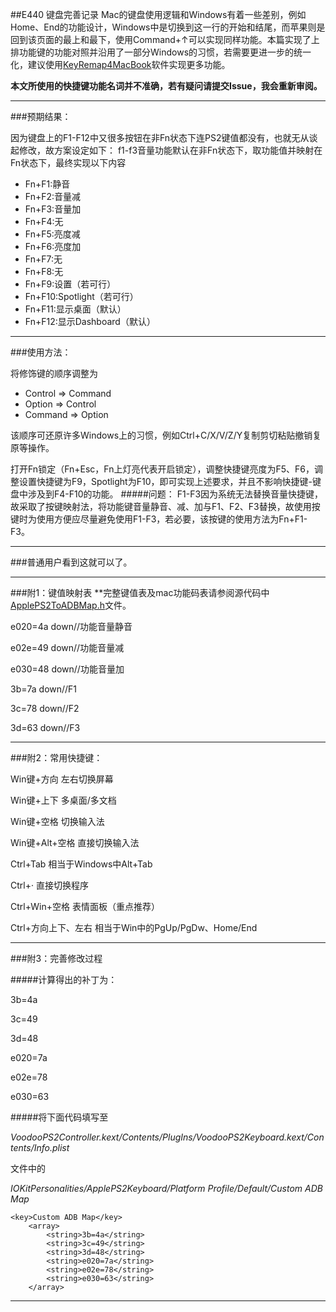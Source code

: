 ##E440 键盘完善记录
Mac的键盘使用逻辑和Windows有着一些差别，例如Home、End的功能设计，Windows中是切换到这一行的开始和结尾，而苹果则是回到该页面的最上和最下，使用Command+↑可以实现同样功能。本篇实现了上排功能键的功能对照并沿用了一部分Windows的习惯，若需要更进一步的统一化，建议使用[KeyRemap4MacBook](http://pqrs.org/macosx/keyremap4macbook)软件实现更多功能。

**本文所使用的快捷键功能名词并不准确，若有疑问请提交Issue，我会重新审阅。**

---

###预期结果：

因为键盘上的F1-F12中又很多按钮在非Fn状态下连PS2键值都没有，也就无从谈起修改，故方案设定如下：
f1-f3音量功能默认在非Fn状态下，取功能值并映射在Fn状态下，最终实现以下内容

* Fn+F1:静音
* Fn+F2:音量减
* Fn+F3:音量加
* Fn+F4:无
* Fn+F5:亮度减
* Fn+F6:亮度加
* Fn+F7:无
* Fn+F8:无
* Fn+F9:设置（若可行）
* Fn+F10:Spotlight（若可行）
* Fn+F11:显示桌面（默认）
* Fn+F12:显示Dashboard（默认）

---

###使用方法：

将修饰键的顺序调整为

* Control => Command
* Option  => Control
* Command => Option

该顺序可还原许多Windows上的习惯，例如Ctrl+C/X/V/Z/Y复制剪切粘贴撤销复原等操作。

打开Fn锁定（Fn+Esc，Fn上灯亮代表开启锁定），调整快捷键亮度为F5、F6，调整设置快捷键为F9，Spotlight为F10，即可实现上述要求，并且不影响快捷键-键盘中涉及到F4-F10的功能。
#####问题：
F1-F3因为系统无法替换音量快捷键，故采取了按键映射法，将功能键音量静音、减、加与F1、F2、F3替换，故使用按键时为使用方便应尽量避免使用F1-F3，若必要，该按键的使用方法为Fn+F1-F3。

---

###普通用户看到这就可以了。

---

###附1：键值映射表
**完整键值表及mac功能码表请参阅源代码中[ApplePS2ToADBMap.h](https://github.com/RehabMan/OS-X-Voodoo-PS2-Controller/blob/master/VoodooPS2Keyboard/ApplePS2ToADBMap.h)文件。

e020=4a down//功能音量静音

e02e=49 down//功能音量减

e030=48 down//功能音量加

3b=7a down//F1

3c=78 down//F2

3d=63 down//F3

---

###附2：常用快捷键：

Win键+方向 左右切换屏幕

Win键+上下 多桌面/多文档

Win键+空格 切换输入法

Win键+Alt+空格 直接切换输入法

Ctrl+Tab 相当于Windows中Alt+Tab

Ctrl+· 直接切换程序

Ctrl+Win+空格 表情面板（重点推荐）

Ctrl+方向上下、左右 相当于Win中的PgUp/PgDw、Home/End

---
###附3：完善修改过程

#####计算得出的补丁为：

3b=4a

3c=49

3d=48

e020=7a

e02e=78

e030=63

#####将下面代码填写至

_VoodooPS2Controller.kext/Contents/PlugIns/VoodooPS2Keyboard.kext/Contents/Info.plist_

文件中的

_IOKitPersonalities/ApplePS2Keyboard/Platform Profile/Default/Custom ADB Map_

	<key>Custom ADB Map</key>
		<array>
			<string>3b=4a</string>
			<string>3c=49</string>
			<string>3d=48</string>
			<string>e020=7a</string>
			<string>e02e=78</string>
			<string>e030=63</string>
		</array>

---

